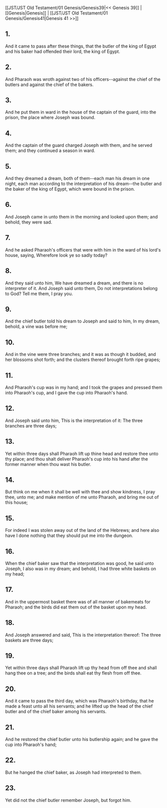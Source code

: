 [[JST/JST Old Testament/01 Genesis/Genesis39|<< Genesis 39]] | [[Genesis|Genesis]] | [[JST/JST Old Testament/01 Genesis/Genesis41|Genesis 41 >>]]
## 1.
And it came to pass after these things, that the butler of the king of Egypt and his baker had offended their lord, the king of Egypt.
## 2.
And Pharaoh was wroth against two of his officers\--against the chief of the butlers and against the chief of the bakers.
## 3.
And he put them in ward in the house of the captain of the guard, into the prison, the place where Joseph was bound.
## 4.
And the captain of the guard charged Joseph with them, and he served them; and they continued a season in ward.
## 5.
And they dreamed a dream, both of them\--each man his dream in one night, each man according to the interpretation of his dream\--the butler and the baker of the king of Egypt, which were bound in the prison.
## 6.
And Joseph came in unto them in the morning and looked upon them; and behold, they were sad.
## 7.
And he asked Pharaoh\'s officers that were with him in the ward of his lord\'s house, saying, Wherefore look ye so sadly today?
## 8.
And they said unto him, We have dreamed a dream, and there is no interpreter of it. And Joseph said unto them, Do not interpretations belong to God? Tell me them, I pray you.
## 9.
And the chief butler told his dream to Joseph and said to him, In my dream, behold, a vine was before me;
## 10.
And in the vine were three branches; and it was as though it budded, and her blossoms shot forth; and the clusters thereof brought forth ripe grapes;
## 11.
And Pharaoh\'s cup was in my hand; and I took the grapes and pressed them into Pharaoh\'s cup, and I gave the cup into Pharaoh\'s hand.
## 12.
And Joseph said unto him, This is the interpretation of it: The three branches are three days;
## 13.
Yet within three days shall Pharaoh lift up thine head and restore thee unto thy place; and thou shalt deliver Pharaoh\'s cup into his hand after the former manner when thou wast his butler.
## 14.
But think on me when it shall be well with thee and show kindness, I pray thee, unto me; and make mention of me unto Pharaoh, and bring me out of this house;
## 15.
For indeed I was stolen away out of the land of the Hebrews; and here also have I done nothing that they should put me into the dungeon.
## 16.
When the chief baker saw that the interpretation was good, he said unto Joseph, I also was in my dream; and behold, I had three white baskets on my head;
## 17.
And in the uppermost basket there was of all manner of bakemeats for Pharaoh; and the birds did eat them out of the basket upon my head.
## 18.
And Joseph answered and said, This is the interpretation thereof: The three baskets are three days;
## 19.
Yet within three days shall Pharaoh lift up thy head from off thee and shall hang thee on a tree; and the birds shall eat thy flesh from off thee.
## 20.
And it came to pass the third day, which was Pharaoh\'s birthday, that he made a feast unto all his servants; and he lifted up the head of the chief butler and of the chief baker among his servants.
## 21.
And he restored the chief butler unto his butlership again; and he gave the cup into Pharaoh\'s hand;
## 22.
But he hanged the chief baker, as Joseph had interpreted to them.
## 23.
Yet did not the chief butler remember Joseph, but forgot him.

